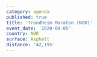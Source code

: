 ```yaml
---
category: agenda
published: true
title: 'Trondheim Maraton (NOR)'
event_date: '2020-09-05'
country: NOR
surface: Asphalt
distance: '42,195'
---
```

